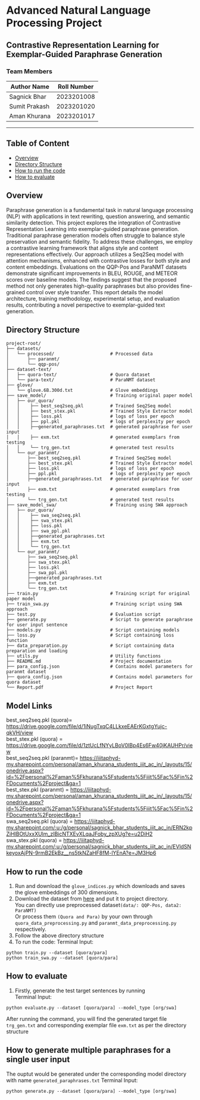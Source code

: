 #  Advanced Natural Language Processing Project

## Contrastive Representation Learning for Exemplar-Guided Paraphrase Generation

### Team Members

| **Author Name** | **Roll Number** |
|-----------------|-----------------|
| Sagnick Bhar        | 2023201008             |
| Sumit Prakash        | 2023201020             |
| Aman Khurana        | 2023201017             |

---

## Table of Content
  * [Overview](#overview)
  * [Directory Structure](#directory-structure)
  * [How to run the code](#how-to-run-the-code)
  * [How to evaluate](#how-to-evaluate)

## Overview
Paraphrase generation is a fundamental task in natural language processing (NLP) with applications in text rewriting, question answering, and semantic similarity detection. This project explores the integration of Contrastive Representation Learning into exemplar-guided paraphrase generation. Traditional paraphrase generation models often struggle to balance style preservation and semantic fidelity. To address these challenges, we employ a contrastive learning framework that aligns style and content representations effectively. Our approach utilizes a Seq2Seq model with attention mechanisms, enhanced with contrastive losses for both style and content embeddings. Evaluations on the QQP-Pos and ParaNMT datasets demonstrate significant improvements in BLEU, ROUGE, and METEOR scores over baseline models. The findings suggest that the proposed method not only generates high-quality paraphrases but also provides fine-grained control over style transfer. This report details the model architecture, training methodology, experimental setup, and evaluation results, contributing a novel perspective to exemplar-guided text generation.


## Directory Structure
```plaintext
project-root/
├── datasets/
│   └── processed/                     # Processed data 
│       ├── paranmt/           
│       └── qqp-pos/            
├── dataset-text/
│   ├── quora-text/                    # Quora dataset
│   └── para-text/                     # ParaNMT dataset
├── glove/
│   └── glove.6B.300d.txt              # Glove embeddings
├── save_model/                        # Training original paper model
│   ├── our_quora/      
│   │    ├── best_seq2seq.pkl          # Trained Seq2Seq model
│   │    ├── best_stex.pkl             # Trained Style Extractor model
│   │    ├── loss.pkl                  # logs of loss per epoch
│   │    ├── ppl.pkl                   # logs of perplexity per epoch
│   │    ├──generated_paraphrases.txt  # generated paraphrase for user input
│   │    ├── exm.txt                   # generated exemplars from testing
│   │    └── trg_gen.txt               # generated test results 
│   └── our_paranmt/       
│       ├── best_seq2seq.pkl           # Trained Seq2Seq model
│       ├── best_stex.pkl              # Trained Style Extractor model
│       ├── loss.pkl                   # logs of loss per epoch
│       ├── ppl.pkl                    # logs of perplexity per epoch
│       ├──generated_paraphrases.txt   # generated paraphrase for user input
│       ├── exm.txt                    # generated exemplars from testing
│       └── trg_gen.txt                # generated test results 
├── save_model_swa/                    # Training using SWA approach
│   ├── our_quora/       
│   │    ├── swa_seq2seq.pkl           
│   │    ├── swa_stex.pkl    
│   │    ├── loss.pkl         
│   │    ├── swa_ppl.pkl       
│   │    ├──generated_paraphrases.txt  
│   │    ├── exm.txt          
│   │    └── trg_gen.txt           
│   └── our_paranmt/       
│       ├── swa_seq2seq.pkl 
│       ├── swa_stex.pkl    
│       ├── loss.pkl         
│       ├── swa_ppl.pkl      
│       ├──generated_paraphrases.txt   
│       ├── exm.txt          
│       └── trg_gen.txt        
├── train.py                           # Training script for original paper model
├── train_swa.py                       # Training script using SWA approach
├── test.py                            # Evaluation script
├── generate.py                        # Script to generate paraphrase for user input sentence
├── models.py                          # Script containing models
├── loss.py                            # Script containing loss function
├── data_preparation.py                # Script containing data preparation and loading 
├── utils.py                           # Utility functions
├── README.md                          # Project documentation
├── para_config.json                   # Contains model parameters for paranmt dataset
├── quora_config.json                  # Contains model parameters for quora dataset
└── Report.pdf                         # Project Report   
```

## Model Links
best_seq2seq.pkl (quora)= https://drive.google.com/file/d/1iNugTxqC4LLkxeEAErKGxtgYujc-qkVH/view  
best_stex.pkl (quora) = https://drive.google.com/file/d/1ztUcLfNYyLBoV0IBp4Es6Fw40jKAUHPr/view    
best_seq2seq.pkl (paranmt)= https://iiitaphyd-my.sharepoint.com/personal/aman_khurana_students_iiit_ac_in/_layouts/15/onedrive.aspx?id=%2Fpersonal%2Faman%5Fkhurana%5Fstudents%5Fiiit%5Fac%5Fin%2FDocuments%2Fproject&ga=1      
best_stex.pkl (paranmt) = https://iiitaphyd-my.sharepoint.com/personal/aman_khurana_students_iiit_ac_in/_layouts/15/onedrive.aspx?id=%2Fpersonal%2Faman%5Fkhurana%5Fstudents%5Fiiit%5Fac%5Fin%2FDocuments%2Fproject&ga=1      
swa_seq2seq.pkl (quora) = https://iiitaphyd-my.sharepoint.com/:u:/g/personal/sagnick_bhar_students_iiit_ac_in/ERN2kpZiHlBOtUxxXUlm_zIBicNTXEvXLqaJFoby_zpXUg?e=u2DiH2  
swa_stex.pkl (quora) = https://iiitaphyd-my.sharepoint.com/:u:/g/personal/sagnick_bhar_students_iiit_ac_in/EVldSNkeyoxAjPN-9rmB2EkBz__ns5tkNZaHF8fM-lYEnA?e=JM3Hp6  

## How to run the code
1. Run and download the `glove_indices.py` which downloads and saves the glove embeddings of 300 dimensions.
2. Download the dataset from [here](https://drive.google.com/drive/folders/1xkCtRnbeKPg_-0qR7j8jtzV8lfEcZGJm?usp=sharing) and put it to project directory. </br>
You can directly use preprocessed dataset`(data/: QQP-Pos, data2: ParaNMT)` </br>
Or process them `(Quora and Para)` by your own through `quora_data_preprocessing.py` and `paranmt_data_preprocessing.py` respectively.</br>
3. Follow the above directory structure 
4. To run the code: Terminal Input:
```
python train.py --dataset [quora/para] 
python train_swa.py --dataset [quora/para]  
```

## How to evaluate

1. Firstly, generate the test target sentences by running </br>
Terminal Input:
```
python evaluate.py --dataset [quora/para] --model_type [org/swa]
```
After running the command, you will find the generated target file `trg_gen.txt` and corresponding exemplar file `exm.txt` as per the directory structure</br>

## How to generate multiple paraphrases for a single user input
The ouptut would be generated under the corresponding model directory with name `generated_paraphrases.txt`
Terminal Input:
```
python generate.py --dataset [quora/para] --model_type [org/swa]
```